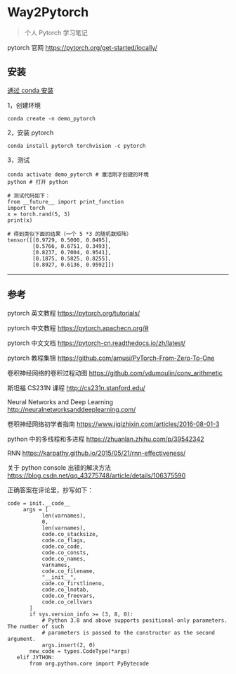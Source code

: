 # Way2Pytorch
> 个人 Pytorch 学习笔记


pytorch 官网 https://pytorch.org/get-started/locally/

## 安装
[通过 conda 安装](https://pytorch.org/get-started/locally/#mac-anaconda)

1，创建环境

```conda create -n demo_pytorch```

2，安装 pytorch

```conda install pytorch torchvision -c pytorch```

3，测试

```
conda activate demo_pytorch # 激活刚才创建的环境
python # 打开 python

# 测试代码如下：
from __future__ import print_function
import torch
x = torch.rand(5, 3)
print(x)
```

```
# 得到类似下面的结果（一个 5 *3 的随机数矩阵）
tensor([[0.9729, 0.5000, 0.0495],
        [0.5766, 0.6751, 0.3493],
        [0.8237, 0.7004, 0.9541],
        [0.1875, 0.5825, 0.8255],
        [0.8927, 0.6136, 0.9592]])

```


----

## 参考

pytorch 英文教程 https://pytorch.org/tutorials/

pytorch 中文教程 https://pytorch.apachecn.org/#

pytorch 中文文档 https://pytorch-cn.readthedocs.io/zh/latest/

pytorch 教程集锦 https://github.com/amusi/PyTorch-From-Zero-To-One

卷积神经网络的卷积过程动图 https://github.com/vdumoulin/conv_arithmetic

斯坦福 CS231N 课程 http://cs231n.stanford.edu/

Neural Networks and Deep Learning http://neuralnetworksanddeeplearning.com/

卷积神经网络初学者指南 https://www.jiqizhixin.com/articles/2016-08-01-3

python 中的多线程和多进程 https://zhuanlan.zhihu.com/p/39542342

RNN https://karpathy.github.io/2015/05/21/rnn-effectiveness/

关于 python console 出错的解决方法 https://blog.csdn.net/qq_43275748/article/details/106375590

正确答案在评论里，抄写如下：

```
code = init.__code__
     args = [
           len(varnames),
           0,
           len(varnames),
           code.co_stacksize,
           code.co_flags,
           code.co_code,
           code.co_consts,
           code.co_names,
           varnames,
           code.co_filename,
           "__init__",
           code.co_firstlineno,
           code.co_lnotab,
           code.co_freevars,
           code.co_cellvars
       ]
       if sys.version_info >= (3, 8, 0):
           # Python 3.8 and above supports positional-only parameters. The number of such
           # parameters is passed to the constructor as the second argument.
           args.insert(2, 0)
       new_code = types.CodeType(*args)
   elif JYTHON:
       from org.python.core import PyBytecode
```

